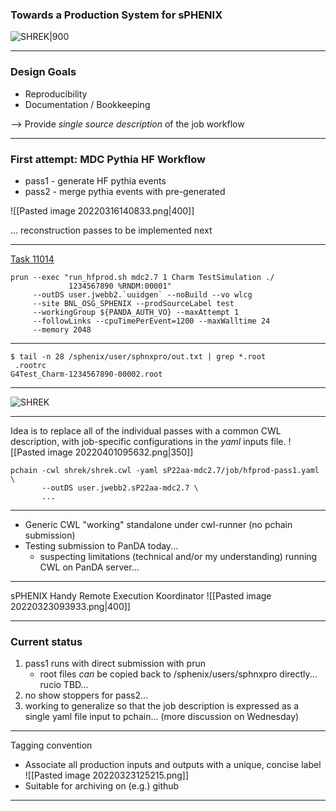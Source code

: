  ### Towards a Production System for sPHENIX
 
 ![SHREK|900](https://lh4.googleusercontent.com/G5w4P1uwUYpU-ObA8T3fDdm27jEm66IxTQ-sHTB8_LGZQbZpQK4xGBMeMpDTHxCBIPt9_vnBkuWdjTYcaTGBhjLEMC4giqNX_YLv9d5RR6G4mJgOiw9O9e1q4l-GcA1dZMVp1Nl-) 
 
 ---

### Design Goals
- Reproducibility
- Documentation / Bookkeeping

--> Provide *single source description* of the job workflow
	 
---

### First attempt: MDC Pythia HF Workflow

- pass1 - generate HF pythia events
- pass2 - merge pythia events with pre-generated 

![[Pasted image 20220316140833.png|400]]

... reconstruction passes to be implemented next

---

[Task 11014](https://panda-doma.cern.ch/task/11014/)

```
prun --exec "run_hfprod.sh mdc2.7 1 Charm TestSimulation ./ 
             1234567890 %RNDM:00001" 
	 --outDS user.jwebb2.`uuidgen` --noBuild --vo wlcg 
	 --site BNL_OSG_SPHENIX --prodSourceLabel test 
	 --workingGroup ${PANDA_AUTH_VO} --maxAttempt 1 
	 --followLinks --cpuTimePerEvent=1200 --maxWalltime 24 
	 --memory 2048
```


---

```
$ tail -n 28 /sphenix/user/sphnxpro/out.txt | grep *.root
 .rootrc
G4Test_Charm-1234567890-00002.root
```

---

 ![SHREK](https://lh4.googleusercontent.com/G5w4P1uwUYpU-ObA8T3fDdm27jEm66IxTQ-sHTB8_LGZQbZpQK4xGBMeMpDTHxCBIPt9_vnBkuWdjTYcaTGBhjLEMC4giqNX_YLv9d5RR6G4mJgOiw9O9e1q4l-GcA1dZMVp1Nl-) 

---

Idea is to replace all of the individual passes with a common CWL description, with job-specific configurations in the *yaml* inputs file.
![[Pasted image 20220401095632.png|350]]

```
pchain -cwl shrek/shrek.cwl -yaml sP22aa-mdc2.7/job/hfprod-pass1.yaml \
       --outDS user.jwebb2.sP22aa-mdc2.7 \
	   ...
```


---

- Generic CWL "working" standalone under cwl-runner (no pchain submission)
- Testing submission to PanDA today... 
	- suspecting limitations (technical and/or my understanding) running CWL on PanDA server...

---

sPHENIX Handy Remote Execution Koordinator 
![[Pasted image 20220323093933.png|400]]

---

### Current status

1. pass1 runs with direct submission with prun
	- root files *can* be copied back to /sphenix/users/sphnxpro directly... rucio TBD...
2. no show stoppers for pass2...
3. working to generalize so that the job description is expressed as a single yaml file input to pchain... (more discussion on Wednesday)

---

Tagging convention
- Associate all production inputs and outputs with a unique, concise label
![[Pasted image 20220323125215.png]]
- Suitable for archiving on (e.g.) github

---

